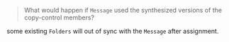 > What would happen if `Message` used the synthesized versions of the
> copy-control members?

some existing `Folders` will out of sync with the `Message` after assignment.
